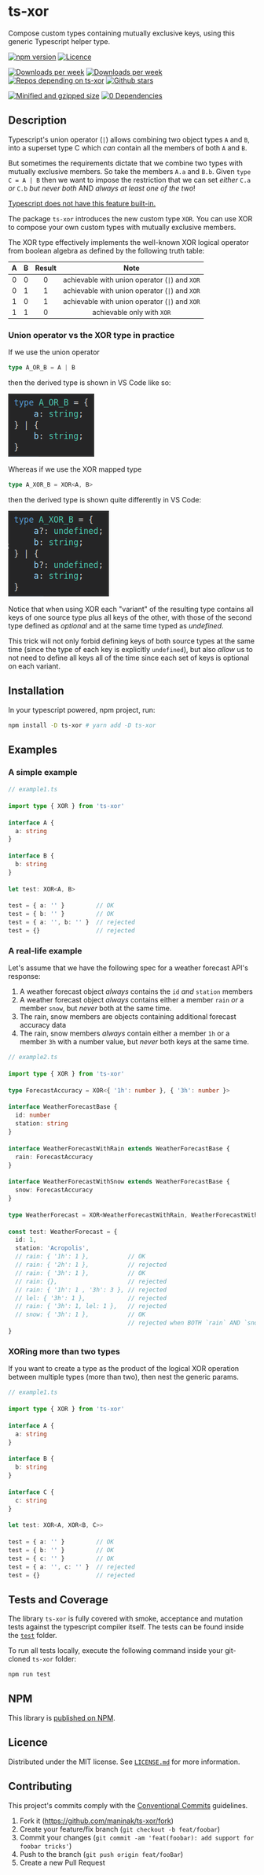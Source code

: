 
# ts-xor

Compose custom types containing mutually exclusive keys, using this generic Typescript helper type.

[![npm version](https://badgen.net/npm/v/ts-xor?color=green)](https://www.npmjs.com/package/ts-xor)
[![Licence](https://badgen.net/badge/license/MIT/green)](LICENCE.md)

[![Downloads per week](https://badgen.net/npm/dt/ts-xor?color=blue)](https://npm-stat.com/charts.html?package=ts-xor&from=2019-02-22)
[![Downloads per week](https://badgen.net/npm/dw/ts-xor?color=blue)](https://npm-stat.com/charts.html?package=ts-xor&from=2019-02-22)
[![Repos depending on ts-xor](https://badgen.net/github/dependents-repo/maninak/ts-xor?color=blue)](https://github.com/maninak/ts-xor/network/dependents)
[![Github stars](https://badgen.net/github/stars/maninak/ts-xor)](https://github.com/maninak/ts-xor/stargazers)

[![Minified and gzipped size](https://badgen.net/bundlephobia/minzip/ts-xor?color=orange)](https://bundlephobia.com/result?p=ts-xor)
[![0 Dependencies](https://badgen.net/bundlephobia/dependency-count/ts-xor?color=orange)](https://github.com/maninak/ts-xor/blob/87aa237a1b246efa4e8028d89dc7168ba4c4fd84/package.json#L30)

## Description

Typescript's union operator (`|`) allows combining two object types `A` and `B`, into a superset type C which _can_ contain all the members of both `A` and `B`.

But sometimes the requirements dictate that we combine two types with mutually exclusive members. So take the members `A.a` and `B.b`. Given `type C = A | B` then we want to impose the restriction that we can set _either_ `C.a` _or_ `C.b` _but never both_ AND _always at least one of the two_!

[Typescript does not have this feature built-in.](https://github.com/Microsoft/TypeScript/issues/14094)

The package `ts-xor` introduces the new custom type `XOR`. You can use XOR to compose your own custom types with mutually exclusive members.

The XOR type effectively implements the well-known XOR logical operator from boolean algebra as defined by the following truth table:

| A | B | Result | Note
| :-: | :-: | :-: | :-: |
| 0 | 0 | 0 | achievable with union operator (`\|`) and `XOR`
| 0 | 1 | 1 | achievable with union operator (`\|`) and `XOR`
| 1 | 0 | 1 | achievable with union operator (`\|`) and `XOR`
| 1 | 1 | 0 | achievable only with `XOR`

### Union operator vs the XOR type in practice

If we use the union operator

```ts
type A_OR_B = A | B
```

then the derived type is shown in VS Code like so:

![Resulting type when using the union operator](assets/A_OR_B.png)

Whereas if we use the XOR mapped type

```ts
type A_XOR_B = XOR<A, B>
```

then the derived type is shown quite differently in VS Code:

![Resulting type when using the XOR mapped type](assets/A_XOR_B.png)

Notice that when using XOR each "variant" of the resulting type contains all keys of one source type plus all keys of the other, with those of the second type defined as _optional_ and at the same time typed as _undefined_.

This trick will not only forbid defining keys of both source types at the same time (since the type of each key is explicitly `undefined`), but also _allow_ us to not need to define all keys all of the time since each set of keys is optional on each variant.

## Installation

In your typescript powered, npm project, run:

```sh
npm install -D ts-xor # yarn add -D ts-xor
```

## Examples

### A simple example

```typescript
// example1.ts

import type { XOR } from 'ts-xor'

interface A {
  a: string
}

interface B {
  b: string
}

let test: XOR<A, B>

test = { a: '' }         // OK
test = { b: '' }         // OK
test = { a: '', b: '' }  // rejected
test = {}                // rejected
```

### A real-life example

Let's assume that we have the following spec for a weather forecast API's response:

1. A weather forecast object _always_ contains the `id` _and_ `station` members
2. A weather forecast object _always_ contains either a member `rain` _or_ a member `snow`, but _never_ both at the same time.
3. The rain, snow members are objects containing additional forecast accuracy data
4. The rain, snow members _always_ contain either a member `1h` or a member `3h` with a number value, but _never_ both keys at the same time.

```typescript
// example2.ts

import type { XOR } from 'ts-xor'

type ForecastAccuracy = XOR<{ '1h': number }, { '3h': number }>

interface WeatherForecastBase {
  id: number
  station: string
}

interface WeatherForecastWithRain extends WeatherForecastBase {
  rain: ForecastAccuracy
}

interface WeatherForecastWithSnow extends WeatherForecastBase {
  snow: ForecastAccuracy
}

type WeatherForecast = XOR<WeatherForecastWithRain, WeatherForecastWithSnow>

const test: WeatherForecast = {
  id: 1,
  station: 'Acropolis',
  // rain: { '1h': 1 },           // OK
  // rain: { '2h': 1 },           // rejected
  // rain: { '3h': 1 },           // OK
  // rain: {},                    // rejected
  // rain: { '1h': 1 , '3h': 3 }, // rejected
  // lel: { '3h': 1 },            // rejected
  // rain: { '3h': 1, lel: 1 },   // rejected
  // snow: { '3h': 1 },           // OK
                                  // rejected when BOTH `rain` AND `snow` keys are defined at the same time
}
```

### XORing more than two types

If you want to create a type as the product of the logical XOR operation between multiple types (more than two), then nest the generic params.

```typescript
// example1.ts

import type { XOR } from 'ts-xor'

interface A {
  a: string
}

interface B {
  b: string
}

interface C {
  c: string
}

let test: XOR<A, XOR<B, C>>

test = { a: '' }         // OK
test = { b: '' }         // OK
test = { c: '' }         // OK
test = { a: '', c: '' }  // rejected
test = {}                // rejected
```

## Tests and Coverage

The library `ts-xor` is fully covered with smoke, acceptance and mutation tests against the typescript compiler itself. The tests can be found inside the [`test`](https://github.com/maninak/ts-xor/tree/master/test) folder.

To run all tests locally, execute the following command inside your git-cloned `ts-xor` folder:

```sh
npm run test
```

## NPM

This library is [published on NPM](https://www.npmjs.com/package/ts-xor).

## Licence

Distributed under the MIT license. See [`LICENSE.md`](./LICENCE.md) for more information.

## Contributing

This project's commits comply with the [Conventional Commits](https://www.conventionalcommits.org/) guidelines.

1. Fork it (<https://github.com/maninak/ts-xor/fork>)
2. Create your feature/fix branch (`git checkout -b feat/foobar`)
3. Commit your changes (`git commit -am 'feat(foobar): add support for foobar tricks'`)
4. Push to the branch (`git push origin feat/fooBar`)
5. Create a new Pull Request
